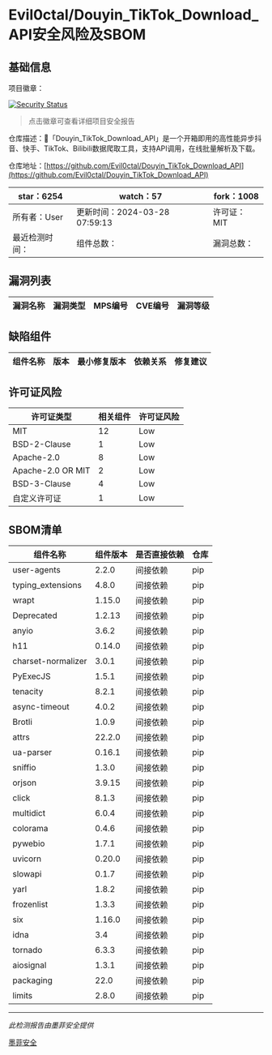 # Evil0ctal/Douyin_TikTok_Download_API安全风险及SBOM

## 基础信息

项目徽章：

[![Security Status](https://www.murphysec.com/platform3/v31/badge/1775232249257799680.svg)](https://www.murphysec.com/console/report/1774517954520875008/1775232249257799680)

> 点击徽章可查看详细项目安全报告

仓库描述：🚀「Douyin_TikTok_Download_API」是一个开箱即用的高性能异步抖音、快手、TikTok、Bilibili数据爬取工具，支持API调用，在线批量解析及下载。

仓库地址：[https://github.com/Evil0ctal/Douyin_TikTok_Download_API](https://github.com/Evil0ctal/Douyin_TikTok_Download_API)

| star：6254 | watch：57 | fork：1008 |
| ----------- | -------------- | ------------ |
| 所有者：User | 更新时间：2024-03-28 07:59:13 | 许可证：MIT |
| 最近检测时间： | 组件总数： | 漏洞总数： |




## 漏洞列表

| 漏洞名称 | 漏洞类型 | MPS编号 | CVE编号 | 漏洞等级 |
| ------- | ------ | ------- | ------ | ----- |





## 缺陷组件

| 组件名称 | 版本 | 最小修复版本 | 依赖关系 | 修复建议 |
| -------- | ---- | ------------ | -------- | -------- |





## 许可证风险

| 许可证类型 | 相关组件 | 许可证风险 |
| ---------- | -------- | ---------- |
|MIT|12|Low|
|BSD-2-Clause|1|Low|
|Apache-2.0|8|Low|
|Apache-2.0 OR MIT|2|Low|
|BSD-3-Clause|4|Low|
|自定义许可证|1|Low|




## SBOM清单

| 组件名称 | 组件版本 | 是否直接依赖 | 仓库 |
| -------- | -------- | ------------ | ---- |
|user-agents|2.2.0|间接依赖|pip|
|typing_extensions|4.8.0|间接依赖|pip|
|wrapt|1.15.0|间接依赖|pip|
|Deprecated|1.2.13|间接依赖|pip|
|anyio|3.6.2|间接依赖|pip|
|h11|0.14.0|间接依赖|pip|
|charset-normalizer|3.0.1|间接依赖|pip|
|PyExecJS|1.5.1|间接依赖|pip|
|tenacity|8.2.1|间接依赖|pip|
|async-timeout|4.0.2|间接依赖|pip|
|Brotli|1.0.9|间接依赖|pip|
|attrs|22.2.0|间接依赖|pip|
|ua-parser|0.16.1|间接依赖|pip|
|sniffio|1.3.0|间接依赖|pip|
|orjson|3.9.15|间接依赖|pip|
|click|8.1.3|间接依赖|pip|
|multidict|6.0.4|间接依赖|pip|
|colorama|0.4.6|间接依赖|pip|
|pywebio|1.7.1|间接依赖|pip|
|uvicorn|0.20.0|间接依赖|pip|
|slowapi|0.1.7|间接依赖|pip|
|yarl|1.8.2|间接依赖|pip|
|frozenlist|1.3.3|间接依赖|pip|
|six|1.16.0|间接依赖|pip|
|idna|3.4|间接依赖|pip|
|tornado|6.3.3|间接依赖|pip|
|aiosignal|1.3.1|间接依赖|pip|
|packaging|22.0|间接依赖|pip|
|limits|2.8.0|间接依赖|pip|


------

*此检测报告由墨菲安全提供*

[墨菲安全](www.murphysec.com)